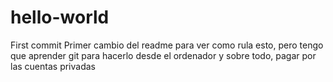 # hello-world
First commit
Primer cambio del readme para ver como rula esto, pero tengo que aprender git para hacerlo desde el ordenador
y sobre todo, pagar por las cuentas privadas

